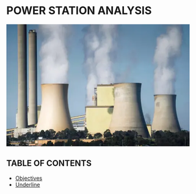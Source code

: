 # POWER STATION ANALYSIS
![Power Station](assets/images/Station_image.png)
## TABLE OF CONTENTS
- [Objectives](#underline)
- [Underline](##underline)



